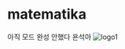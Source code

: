 # matematika
아직 모드 완성 안했다 욘석아
![logo1](https://github.com/user-attachments/assets/da992049-0f43-47db-90a3-eb43c0f3c58f)
